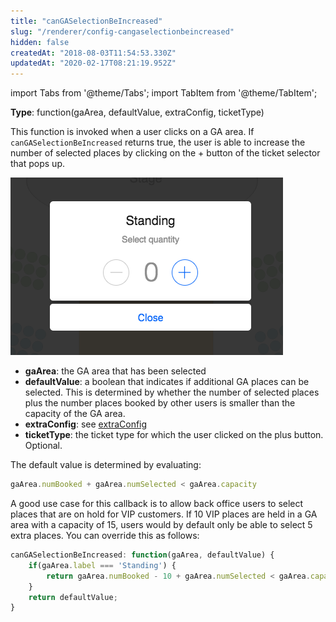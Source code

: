 ```yaml
---
title: "canGASelectionBeIncreased"
slug: "/renderer/config-cangaselectionbeincreased"
hidden: false
createdAt: "2018-08-03T11:54:53.330Z"
updatedAt: "2020-02-17T08:21:19.952Z"
---
```


import Tabs from '@theme/Tabs';
import TabItem from '@theme/TabItem';

**Type**: function(gaArea, defaultValue, extraConfig, ticketType)  

This function is invoked when a user clicks on a GA area. If `canGASelectionBeIncreased` returns true, the user is able to increase the number of selected places by clicking on the + button of the ticket selector that pops up.



![Screenshot 2018-08-03 14.31.18.png](/img/readme/Screenshot-2018-08-03-14.31.18.png)

* **gaArea**: the GA area that has been selected
* **defaultValue**: a boolean that indicates if additional GA places can be selected. This is determined by whether the number of selected places plus the number places booked by other users is smaller than the capacity of the GA area.
* **extraConfig**: see [extraConfig](renderer-config-extraconfig)
* **ticketType**: the ticket type for which the user clicked on the plus button. Optional. 

The default value is determined by evaluating:
 
```javascript
gaArea.numBooked + gaArea.numSelected < gaArea.capacity
```

A good use case for this callback is to allow back office users to select places that are on hold for VIP customers. If 10 VIP places are held in a GA area with a capacity of 15, users would by default only be able to select 5 extra places. You can override this as follows:

```javascript
canGASelectionBeIncreased: function(gaArea, defaultValue) {
    if(gaArea.label === 'Standing') {
        return gaArea.numBooked - 10 + gaArea.numSelected < gaArea.capacity;        
    }
    return defaultValue;
}
```
